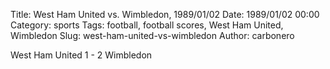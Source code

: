 Title: West Ham United vs. Wimbledon, 1989/01/02
Date: 1989/01/02 00:00
Category: sports
Tags: football, football scores, West Ham United, Wimbledon
Slug: west-ham-united-vs-wimbledon
Author: carbonero


West Ham United 1 - 2 Wimbledon
